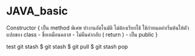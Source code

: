 # JAVA_basic

Constructor { เป็น method พิเศษ ทำงานอัตโนมัติ ไม่ต้องเรียกใช้ ใช้กำหนดค่าเริ่มต้นให้ตัวแปลของ class
                - ชื่อเหมือนคลาส
                - ไม่คืนค่ากลับ ( return )
                - เป็น public
}

test git stash
$ git stash
$ git pull
$ git stash pop

